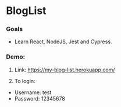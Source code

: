 # BlogList
### Goals
- Learn React, NodeJS, Jest and Cypress.


### Demo:
1. Link: https://my-blog-list.herokuapp.com/

2. To login: 
  - Username: test
  - Password: 12345678
